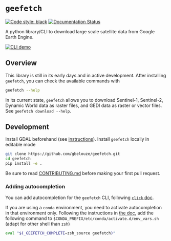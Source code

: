 # `geefetch`

[![Code style: black](https://img.shields.io/badge/code%20style-black-000000.svg)](https://github.com/psf/black)
[![Documentation Status](https://readthedocs.org/projects/geefetch/badge/?version=latest)](https://geefetch.readthedocs.io/en/latest/?badge=latest)

A python library/CLI to download large scale satellite data from Google Earth Engine.

[![CLI demo](https://asciinema.org/a/IuapVy0T9ErtyvgDMb8rMLftC)](https://asciinema.org/a/IuapVy0T9ErtyvgDMb8rMLftC)



## Overview

This library is still in its early days and in active development. After installing `geefetch`, you can check the available commands with

```bash
geefetch --help
```

In its current state, `geefetch` allows you to download Sentinel-1, Sentinel-2, Dynamic World data as raster files, and GEDI data as raster or vector files. See `geefetch download --help`.

## Development

Install GDAL beforehand (see [instructions](https://pypi.org/project/GDAL/)).
Install `geefetch` locally in editable mode

```bash
git clone https://github.com/gbelouze/geefetch.git
cd geefetch
pip install -e .
```
Be sure to read [CONTRIBUTING.md](/CONTRIBUTING.md) before making your first pull request.

### Adding autocompletion

You can add autocompletion for the `geefetch` CLI, following [`click` doc](https://click.palletsprojects.com/en/8.1.x/shell-completion/).

If you are using a `conda` environment, you need to activate autocompletion in that environment only. Following the instructions in [the doc](https://conda.io/projects/conda/en/latest/user-guide/tasks/manage-environments.html#macos-and-linux), add the following command to `$CONDA_PREFIX/etc/conda/activate.d/env_vars.sh` (adapt for other shell than `zsh`)

```bash
eval "$(_GEEFETCH_COMPLETE=zsh_source geefetch)"
```

